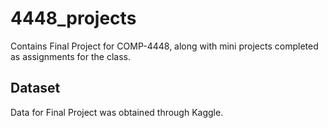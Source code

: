 # 4448_projects

Contains Final Project for COMP-4448, along with mini projects completed as assignments for the class.

## Dataset

Data for Final Project was obtained through Kaggle.
